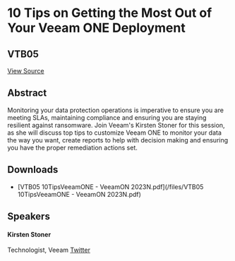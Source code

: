 # 10 Tips on Getting the Most Out of Your Veeam ONE Deployment
## VTB05
[View Source](https://connect.veeam.com/flow/veeam/veeamon2023/attendeeportal/page/sessioncatalog/session/1678316664660001uYWh)

## Abstract
Monitoring your data protection operations is imperative to ensure you are meeting SLAs, maintaining compliance and ensuring you are staying resilient against ransomware. Join Veeam's Kirsten Stoner for this session, as she will discuss top tips to customize Veeam ONE to monitor your data the way you want, create reports to help with decision making and ensuring you have the proper remediation actions set.


## Downloads
- [VTB05 10TipsVeeamONE - VeeamON 2023N.pdf](/files/VTB05 10TipsVeeamONE - VeeamON 2023N.pdf)

## Speakers
#### Kirsten Stoner
Technologist, Veeam
[Twitter](https://twitter.com/KStoner)